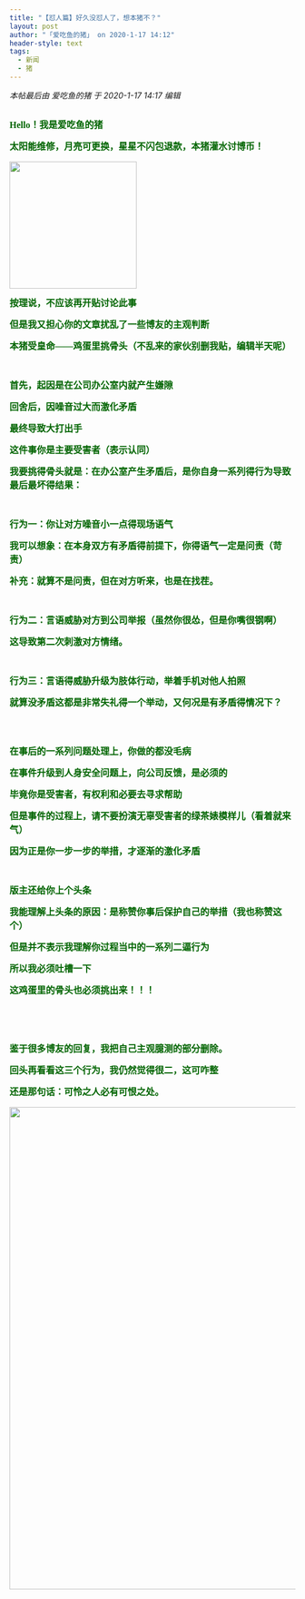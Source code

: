```yaml
---
title: "【怼人篇】好久没怼人了，想本猪不？"
layout: post
author: "「爱吃鱼的猪」 on 2020-1-17 14:12"
header-style: text
tags:
  - 新闻
  - 猪
---
```


<head></head>
<body>
 <i class="pstatus"> 本帖最后由 爱吃鱼的猪 于 2020-1-17 14:17 编辑 </i>
 <br> 
 <br> 
 <div align="center"> 
  <p style="line-height:24px;text-indent:nullem;text-align:left"><font face="Tahoma"><font size="3"><font color="#006400"><strong>Hello！我是爱吃鱼的猪</strong></font></font></font></p> 
  <p style="line-height:24px;text-indent:nullem;text-align:left"><font face="Tahoma"><font size="3"><font color="#006400"><strong>太阳能维修，月亮可更换，星星不闪包退款，本猪灌水讨博币！</strong></font></font></font></p> 
  <p style="line-height:24px;text-indent:nullem;text-align:left"><font face="Tahoma"><font size="3"><font color="#006400"><strong> 
       <ignore_js_op> 
        <img aid="1327691" src="https://bbs.boniu123.cc/data/attachment/forum/202001/16/160428c4zdneybfbddg3jn.gif" zoomfile="data/attachment/forum/202001/16/160428c4zdneybfbddg3jn.gif" file="data/attachment/forum/202001/16/160428c4zdneybfbddg3jn.gif" width="224" inpost="1"> 
       </ignore_js_op></strong></font></font></font></p> 
  <div class="tip tip_4 aimg_tip" id="aimg_1327691_menu" style="position: absolute; display: none" disautofocus="true"> 
   <font face="Tahoma"><font size="3"><font color="#006400"><strong> 
       <div class="xs0"> 
        <p><strong>212414x5k16dq4mmykzs12.gif</strong> <em class="xg1">(213.64 KB, 下载次数: 0)</em></p> 
        <p> <a href="forum.php?mod=attachment&amp;aid=MTMyNzY5MXxiMjIyYTg4NXwxNTc5MjQ1NTMwfDB8NTUyNTcz&amp;nothumb=yes" target="_blank">下载附件</a> &nbsp;<a href="javascript:;" onclick="showWindow(this.id, this.getAttribute('url'), 'get', 0);" id="savephoto_1327691" url="home.php?mod=spacecp&amp;ac=album&amp;op=saveforumphoto&amp;aid=1327691&amp;handlekey=savephoto_1327691">保存到相册</a> </p> 
        <p class="xg1 y"><span title="2020-1-16 16:04">昨天&nbsp;16:04</span> 上传</p> 
       </div> 
       <div class="tip_horn"></div> </strong></font></font></font> 
  </div> 
  <font face="Tahoma"><font size="3"><font color="#006400"><strong> </strong></font></font></font> 
  <p></p> 
  <p style="line-height:24px;text-indent:nullem;text-align:left"><font face="Tahoma"><font size="3"><font color="#006400"><strong>按理说，不应该再开贴讨论此事</strong></font></font></font></p> 
  <p style="line-height:24px;text-indent:nullem;text-align:left"><font face="Tahoma"><font size="3"><font color="#006400"><strong>但是我又担心你的文章扰乱了一些博友的主观判断</strong></font></font></font></p> 
  <p style="line-height:24px;text-indent:nullem;text-align:left"><font face="Tahoma"><font size="3"><font color="#006400"><strong>本猪受皇命——鸡蛋里挑骨头（不乱来的家伙别删我贴，编辑半天呢）</strong></font></font></font></p> 
  <br> 
  <p style="line-height:24px;text-indent:nullem;text-align:left"><font face="Tahoma"><font size="3"><font color="#006400"><strong>首先，起因是在公司办公室内就产生嫌隙</strong></font></font></font></p> 
  <p style="line-height:24px;text-indent:nullem;text-align:left"><font face="Tahoma"><font size="3"><font color="#006400"><strong>回舍后，因噪音过大而激化矛盾</strong></font></font></font></p> 
  <p style="line-height:24px;text-indent:nullem;text-align:left"><font face="Tahoma"><font size="3"><font color="#006400"><strong>最终导致大打出手</strong></font></font></font></p> 
  <p style="line-height:24px;text-indent:nullem;text-align:left"><font face="Tahoma"><font size="3"><font color="#006400"><strong>这件事你是主要受害者（表示认同）</strong></font></font></font></p> 
  <p style="line-height:24px;text-indent:nullem;text-align:left"><font face="Tahoma"><font size="3"><font color="#006400"><strong>我要挑得骨头就是：在办公室产生矛盾后，是你自身一系列得行为导致最后最坏得结果：</strong></font></font></font></p> 
  <br> 
  <p style="line-height:24px;text-indent:nullem;text-align:left"><font face="Tahoma"><font size="3"><font color="#006400"><strong>行为一：你让对方噪音小一点得现场语气</strong></font></font></font></p> 
  <p style="line-height:24px;text-indent:nullem;text-align:left"><font face="Tahoma"><font size="3"><font color="#006400"><strong>我可以想象：在本身双方有矛盾得前提下，你得语气一定是问责（苛责）</strong></font></font></font></p> 
  <p style="line-height:24px;text-indent:nullem;text-align:left"><font face="Tahoma"><font size="3"><font color="#006400"><strong>补充：就算不是问责，但在对方听来，也是在找茬。</strong></font></font></font></p> 
  <br> 
  <p style="line-height:24px;text-indent:nullem;text-align:left"><font face="Tahoma"><font size="3"><font color="#006400"><strong>行为二：言语威胁对方到公司举报（虽然你很怂，但是你嘴很钢啊）</strong></font></font></font></p> 
  <p style="line-height:24px;text-indent:nullem;text-align:left"><font face="Tahoma"><font size="3"><font color="#006400"><strong>这导致第二次刺激对方情绪。</strong></font></font></font></p> 
  <br> 
  <p style="line-height:24px;text-indent:nullem;text-align:left"><font face="Tahoma"><font size="3"><font color="#006400"><strong>行为三：言语得威胁升级为肢体行动，举着手机对他人拍照</strong></font></font></font></p> 
  <p style="line-height:24px;text-indent:nullem;text-align:left"><font face="Tahoma"><font size="3"><font color="#006400"><strong>就算没矛盾这都是非常失礼得一个举动，又何况是有矛盾得情况下？</strong></font></font></font></p> 
  <br> 
  <br> 
  <p style="line-height:24px;text-indent:nullem;text-align:left"><font face="Tahoma"><font size="3"><font color="#006400"><strong>在事后的一系列问题处理上，你做的都没毛病</strong></font></font></font></p> 
  <p style="line-height:24px;text-indent:nullem;text-align:left"><font face="Tahoma"><font size="3"><font color="#006400"><strong>在事件升级到人身安全问题上，向公司反馈，是必须的</strong></font></font></font></p> 
  <p style="line-height:24px;text-indent:nullem;text-align:left"><font face="Tahoma"><font size="3"><font color="#006400"><strong>毕竟你是受害者，有权利和必要去寻求帮助</strong></font></font></font></p> 
  <p style="line-height:24px;text-indent:nullem;text-align:left"><font face="Tahoma"><font size="3"><font color="#006400"><strong>但是事件的过程上，请不要扮演无辜受害者的绿茶婊模样儿（看着就来气）</strong></font></font></font></p> 
  <p style="line-height:24px;text-indent:nullem;text-align:left"><font face="Tahoma"><font size="3"><font color="#006400"><strong>因为正是你一步一步的举措，才逐渐的激化矛盾</strong></font></font></font></p> 
  <br> 
  <p style="line-height:24px;text-indent:nullem;text-align:left"><font face="Tahoma"><font size="3"><font color="#006400"><strong>版主还给你上个头条</strong></font></font></font></p> 
  <p style="line-height:24px;text-indent:nullem;text-align:left"><font face="Tahoma"><font size="3"><font color="#006400"><strong>我能理解上头条的原因：是称赞你事后保护自己的举措（我也称赞这个）</strong></font></font></font></p> 
  <p style="line-height:24px;text-indent:nullem;text-align:left"><font face="Tahoma"><font size="3"><font color="#006400"><strong>但是并不表示我理解你过程当中的一系列二逼行为</strong></font></font></font></p> 
  <p style="line-height:24px;text-indent:nullem;text-align:left"><font face="Tahoma"><font size="3"><font color="#006400"><strong>所以我必须吐槽一下</strong></font></font></font></p> 
  <p style="line-height:24px;text-indent:nullem;text-align:left"><font face="Tahoma"><font size="3"><font color="#006400"><strong>这鸡蛋里的骨头也必须挑出来！！！</strong></font></font></font></p> 
  <br> 
  <br> 
  <br> 
  <p style="line-height:24px;text-indent:nullem;text-align:left"><font face="Tahoma"><font size="3"><font color="#006400"><strong>鉴于很多博友的回复，我把自己主观臆测的部分删除。</strong></font></font></font></p> 
  <p style="line-height:24px;text-indent:nullem;text-align:left"><font face="Tahoma"><font size="3"><font color="#006400"><strong>回头再看看这三个行为，我仍然觉得很二，这可咋整</strong></font></font></font></p> 
  <p style="line-height:24px;text-indent:nullem;text-align:left"><font face="Tahoma"><font size="3"><font color="#006400"><strong>还是那句话：可怜之人必有可恨之处。</strong></font></font></font></p> 
  <p style="line-height:24px;text-indent:nullem;text-align:left"><font face="Tahoma"><font size="3"><font color="#006400"><strong> 
       <ignore_js_op> 
        <img aid="1327709" src="https://bbs.boniu123.cc/data/attachment/forum/202001/16/164807sjywmb4ma4j8ua6p.gif" zoomfile="data/attachment/forum/202001/16/164807sjywmb4ma4j8ua6p.gif" file="data/attachment/forum/202001/16/164807sjywmb4ma4j8ua6p.gif" width="850" inpost="1"> 
       </ignore_js_op></strong></font></font></font></p> 
  <div class="tip tip_4 aimg_tip" id="aimg_1327709_menu" style="position: absolute; display: none" disautofocus="true"> 
   <font face="Tahoma"><font size="3"><font color="#006400"><strong> 
       <div class="xs0"> 
        <p><strong>212414u15jzdjqyxa2pjsa.gif</strong> <em class="xg1">(360.21 KB, 下载次数: 0)</em></p> 
        <p> <a href="forum.php?mod=attachment&amp;aid=MTMyNzcwOXw0YjRkOGNhY3wxNTc5MjQ1NTMwfDB8NTUyNTcz&amp;nothumb=yes" target="_blank">下载附件</a> &nbsp;<a href="javascript:;" onclick="showWindow(this.id, this.getAttribute('url'), 'get', 0);" id="savephoto_1327709" url="home.php?mod=spacecp&amp;ac=album&amp;op=saveforumphoto&amp;aid=1327709&amp;handlekey=savephoto_1327709">保存到相册</a> </p> 
        <p class="xg1 y"><span title="2020-1-16 16:48">昨天&nbsp;16:48</span> 上传</p> 
       </div> 
       <div class="tip_horn"></div> </strong></font></font></font> 
  </div> 
  <font face="Tahoma"><font size="3"><font color="#006400"><strong> </strong></font></font></font> 
  <p></p> 
  <br> 
  <br> 
  <br> 
  <br> 
  <br> 
  <br> 
  <br> 
  <br> 
 </div>
 <br> 
 <br>
</body>


